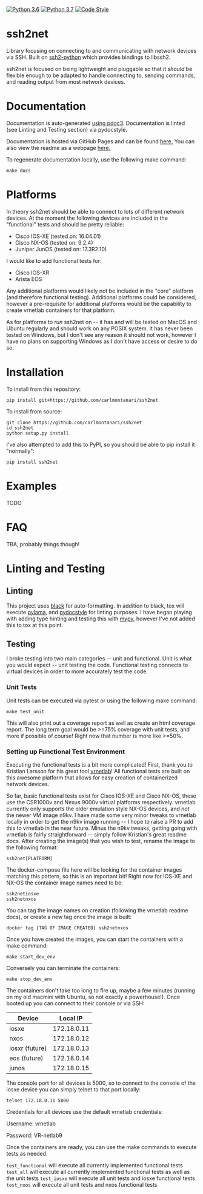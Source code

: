 [![Python 3.6](https://img.shields.io/badge/python-3.6-blue.svg)](https://www.python.org/downloads/release/python-360/)
[![Python 3.7](https://img.shields.io/badge/python-3.7-blue.svg)](https://www.python.org/downloads/release/python-370/)
[![Code Style](https://img.shields.io/badge/code%20style-black-000000.svg)](https://github.com/ambv/black)

ssh2net
=======

Library focusing on connecting to and communicating with network devices via SSH. Built on [ssh2-python](https://github.com/ParallelSSH/ssh2-python) which provides bindings to libssh2.

ssh2net is focused on being lightweight and pluggable so that it *should* be flexible enough to be adapted to handle connecting to, sending commands, and reading output from most network devices.

# Documentation

Documentation is auto-generated [using pdoc3](https://github.com/pdoc3/pdoc). Documentation is linted (see Linting and Testing section) via pydocstyle.

Documentation is hosted via GitHub Pages and can be found [here.](https://carlmontanari.github.io/ssh2net/docs/ssh2net/index.html) You can also view the readme as a webpage [here.](https://carlmontanari.github.io/ssh2net/)

To regenerate documentation locally, use the following make command:

```
make docs
```


# Platforms

In theory ssh2net should be able to connect to lots of different network devices. At the moment the following devices are included in the "functional" tests and should be pretty reliable:

- Cisco IOS-XE (tested on: 16.04.01)
- Cisco NX-OS (tested on: 9.2.4)
- Juniper JunOS (tested on: 17.3R2.10)

I would like to add functional tests for:

- Cisco IOS-XR
- Arista EOS

Any additional platforms would likely not be included in the "core" platform (and therefore functional testing). Additional platforms could be considered, however a pre-requisite for additional platforms would be the capability to create vrnetlab containers for that platform.

As for platforms to *run* ssh2net on -- it has and will be tested on MacOS and Ubuntu regularly and should work on any POSIX system. It has never been tested on Windows, but I don't see any reason it should not work, however I have no plans on supporting Windows as I don't have access or desire to do so.

# Installation

To install from this repository:

```
pip install git+https://github.com/carlmontanari/ssh2net
```

To install from source:

```
git clone https://github.com/carlmontanari/ssh2net
cd ssh2net
python setup.py install
```

I've also attempted to add this to PyPI, so you should be able to pip install it "normally":

```
pip install ssh2net
```

# Examples

TODO

# FAQ

TBA, probably things though!

# Linting and Testing

## Linting

This project uses [black](https://github.com/psf/black) for auto-formatting. In addition to black, tox will execute [pylama](https://github.com/klen/pylama), and [pydocstyle](https://github.com/PyCQA/pydocstyle) for linting purposes. I have began playing with adding type hinting and testing this with [mypy](https://github.com/python/mypy), however I've not added this to tox at this point.

## Testing

I broke testing into two main categories -- unit and functional. Unit is what you would expect -- unit testing the code. Functional testing connects to virtual devices in order to more accurately test the code.

### Unit Tests

Unit tests can be executed via pytest or using the following make command:

```
make test_unit
```

This will also print out a coverage report as well as create an html coverage report. The long term goal would be >=75% coverage with unit tests, and more if possible of course! Right now that number is more like >=50%.

### Setting up Functional Test Environment


Executing the functional tests is a bit more complicated! First, thank you to Kristian Larsson for his great tool [vrnetlab](https://github.com/plajjan/vrnetlab)! All functional tests are built on this awesome platform that allows for easy creation of containerized network devices.

So far, basic functional tests exist for Cisco IOS-XE and Cisco NX-OS, these use the CSR1000v and Nexus 9000v virtual platforms respectively. vrnetlab currently only supports the older emulation style NX-OS devices, and *not* the newer VM image n9kv. I have made some very minor tweaks to vrnetlab locally in order to get the n9kv image running -- I hope to raise a PR to add this to vrnetlab in the near future. Minus the n9kv tweaks, getting going with vrnetlab is fairly straightforward -- simply follow Kristian's great readme docs. After creating the image(s) that you wish to test, rename the image to the following format:

```
ssh2net[PLATFORM]
```

The docker-compose file here will be looking for the container images matching this pattern, so this is an important bit! Right now for IOS-XE and NX-OS the container image names need to be:

```
ssh2netiosxe
ssh2netnxos
```

You can tag the image names on creation (following the vrnetlab readme docs), or create a new tag once the image is built:

```
docker tag [TAG OF IMAGE CREATED] ssh2netnxos
```

Once you have created the images, you can start the containers with a make command:

```
make start_dev_env
```

Conversely you can terminate the containers:

```
make stop_dev_env
```

The containers don't take too long to fire up, maybe a few minutes (running on my old macmini with Ubuntu, so not exactly a powerhouse!). Once booted up you can connect to their console or via SSH:

| Device        | Local IP      |
| --------------|---------------|
| iosxe         | 172.18.0.11   |
| nxos          | 172.18.0.12   |
| iosxr (future)| 172.18.0.13   |
| eos   (future)| 172.18.0.14   |
| junos         | 172.18.0.15   |

The console port for all devices is 5000, so to connect to the console of the iosxe device you can simply telnet to that port locally:

```
telnet 172.18.0.11 5000
```

Credentials for all devices use the default vrnetlab credentials:

Username: vrnetlab

Password: VR-netlab9

Once the containers are ready, you can use the make commands to execute tests as needed:

`test_functional` will execute all currently implemented functional tests
`test_all` will execute all currently implemented functional tests as well as the unit tests
`test_iosxe` will execute all unit tests and iosxe functional tests
`test_nxos` will execute all unit tests and nxos functional tests
